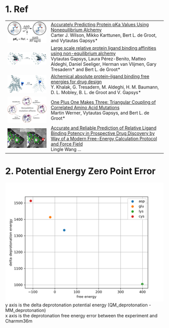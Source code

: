 # 1. Ref

<table>
<tr>
  <td><img src="./paper1.gif" alt="paper1" width="500"/></td>
  <td>
    <a href="https://doi.org/10.1021/acs.jctc.3c00721">Accurately Predicting Protein pKa Values Using Nonequilibrium Alchemy</a><br>
    Carter J. Wilson, Mikko Karttunen, Bert L. de Groot, and Vytautas Gapsys*
  </td>
</tr>

<tr>
  <td><img src="paper2.gif" alt="paper2" width="500"/></td>
  <td>
    <a href="https://doi.org/10.1039/C9SC03754C">Large scale relative protein ligand binding affinities using non-equilibrium alchemy</a><br>
     Vytautas Gapsys, Laura Pérez-Benito, Matteo Aldeghi, Daniel Seeliger, Herman van Vlijmen, Gary Tresadern* and Bert L. de Groot*
  </td>
</tr>

<tr>
  <td><img src="paper3.gif" alt="paper3" width="500"/></td>
  <td>
    <a href="https://doi.org/10.1039/D1SC03472C">Alchemical absolute protein–ligand binding free energies for drug design</a><br>
    Y. Khalak, G. Tresadern, M. Aldeghi, H. M. Baumann, D. L. Mobley, B. L. de Groot and V. Gapsys*
  </td>
</tr>

<tr>
  <td><img src="paper4.gif" alt="paper3" width="500"/></td>
  <td>
    <a href="https://doi.org/10.1021/acs.jpclett.1c00380">One Plus One Makes Three: Triangular Coupling of Correlated Amino Acid Mutations</a><br>
    Martin Werner, Vytautas Gapsys, and Bert L. de Groot*
  </td>
</tr>

<tr>
  <td><img src="paper5.gif" alt="paper3" width="500"/></td>
  <td>
    <a href="https://doi.org/10.1021/ja512751q">Accurate and Reliable Prediction of Relative Ligand Binding Potency in Prospective Drug Discovery by Way of a Modern Free-Energy Calculation Protocol and Force Field</a><br>
    Lingle Wang ... 
  </td>
</tr>

</table>

# 2. Potential Energy Zero Point Error
![linear repationship](linear.png)  
y axis is the delta deprotonation potential energy (QM_deprotonation - MM_deprotonation)  
x axis is the deprotonation free energy error between the experiment and Charmm36m  
